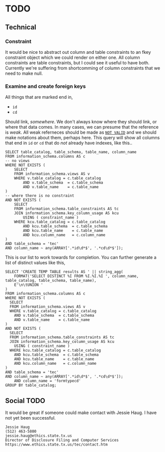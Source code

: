 # TODO

## Technical

### Constraint

It would be nice to abstract out column and table constraints to an fkey
constraint object which we could render on either one. All column constraints
are table constraints, but I could see it useful to have both. Currently we're
suffering from shortcomming of column constraints that we need to make null.

### Examine and create foreign keys

All things that are marked end in,

* `id`
* `cd`

Should link, *somewhere*. We don't always know where they should link, or where
that data comes. In many cases, we can presume that the reference is *weak*.
All weak referneces should be made as [`NOT
VALID`](https://www.postgresql.org/docs/current/static/sql-altertable.html) and
we should make notations about them, perhaps here.  This query will show all
columns that end in `id` or `cd` that do *not* already have indexes, like this..

```
SELECT table_catalog, table_schema, table_name, column_name
FROM information_schema.columns AS c
-- no views
WHERE NOT EXISTS (
	SELECT
	FROM information_schema.views AS v
	WHERE v.table_catalog = c.table_catalog
		AND v.table_schema  = c.table_schema
		AND v.table_name    = c.table_name
)
-- where there is no constraint
AND NOT EXISTS (
	SELECT
	FROM information_schema.table_constraints AS tc
	JOIN information_schema.key_column_usage AS kcu
		USING ( constraint_name )
	WHERE kcu.table_catalog = c.table_catalog
		AND kcu.table_schema  = c.table_schema
		AND kcu.table_name    = c.table_name
		AND kcu.column_name   = c.column_name
)
AND table_schema = 'tec'
AND column_name ~ any(ARRAY['.*id\d*$', '.*cd\d*$']);
```

This is our list to work towards for completion. You can further generate a
list of distinct values like this,

```
SELECT 'CREATE TEMP TABLE results AS ' || string_agg(
	FORMAT('SELECT DISTINCT %I FROM %I.%I.%I ', column_name, table_catalog, table_schema, table_name),
	E'\n\tUNION '
) 
FROM information_schema.columns AS c
WHERE NOT EXISTS (
  SELECT
  FROM information_schema.views AS v
  WHERE v.table_catalog = c.table_catalog
    AND v.table_schema  = c.table_schema
    AND v.table_name    = c.table_name
)
AND NOT EXISTS (
  SELECT
  FROM information_schema.table_constraints AS tc
  JOIN information_schema.key_column_usage AS kcu
    USING ( constraint_name )
  WHERE kcu.table_catalog = c.table_catalog
    AND kcu.table_schema  = c.table_schema
    AND kcu.table_name    = c.table_name
    AND kcu.column_name   = c.column_name
)
AND table_schema = 'tec'
AND column_name ~ any(ARRAY['.*id\d*$', '.*cd\d*$']);
	AND column_name = 'formtypecd'
GROUP BY table_catalog;
```

## Social TODO

It would be great if someone could make contact with Jessie Haug. I have not
yet been successful.

```
Jessie Haug
(512) 463-5800
jessie.haug@ethics.state.tx.us
Director of Disclosure Filing and Computer Services
https://www.ethics.state.tx.us/tec/contact.htm
```

